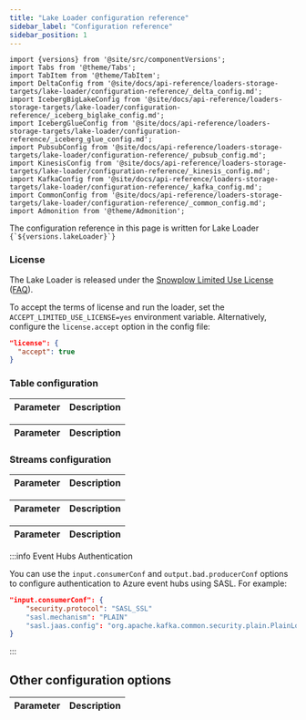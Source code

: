 ```yaml
---
title: "Lake Loader configuration reference"
sidebar_label: "Configuration reference"
sidebar_position: 1
---
```


```mdx-code-block
import {versions} from '@site/src/componentVersions';
import Tabs from '@theme/Tabs';
import TabItem from '@theme/TabItem';
import DeltaConfig from '@site/docs/api-reference/loaders-storage-targets/lake-loader/configuration-reference/_delta_config.md';
import IcebergBigLakeConfig from '@site/docs/api-reference/loaders-storage-targets/lake-loader/configuration-reference/_iceberg_biglake_config.md';
import IcebergGlueConfig from '@site/docs/api-reference/loaders-storage-targets/lake-loader/configuration-reference/_iceberg_glue_config.md';
import PubsubConfig from '@site/docs/api-reference/loaders-storage-targets/lake-loader/configuration-reference/_pubsub_config.md';
import KinesisConfig from '@site/docs/api-reference/loaders-storage-targets/lake-loader/configuration-reference/_kinesis_config.md';
import KafkaConfig from '@site/docs/api-reference/loaders-storage-targets/lake-loader/configuration-reference/_kafka_config.md';
import CommonConfig from '@site/docs/api-reference/loaders-storage-targets/lake-loader/configuration-reference/_common_config.md';
import Admonition from '@theme/Admonition';
```

<p>The configuration reference in this page is written for Lake Loader <code>{`${versions.lakeLoader}`}</code></p>

### License

The Lake Loader is released under the [Snowplow Limited Use License](https://docs.snowplow.io/limited-use-license-1.1/) ([FAQ](/docs/resources/limited-use-license-faq/index.md)).

To accept the terms of license and run the loader, set the `ACCEPT_LIMITED_USE_LICENSE=yes` environment variable. Alternatively, configure the `license.accept` option in the config file:

```json
"license": {
  "accept": true
}
```

### Table configuration

<Tabs groupId="lake-format" queryString>
  <TabItem value="delta" label="Delta Lake" default>
    <table>
        <thead>
            <tr>
                <th>Parameter</th>
                <th>Description</th>
            </tr>
        </thead>
        <tbody>
          <DeltaConfig/>
        </tbody>
    </table>
  </TabItem>

  <TabItem value="iceberg-glue" label="Iceberg / Glue">
    <table>
        <thead>
            <tr>
                <th>Parameter</th>
                <th>Description</th>
            </tr>
        </thead>
        <tbody>
          <IcebergGlueConfig/>
        </tbody>
    </table>
  </TabItem>

</Tabs>

### Streams configuration

<Tabs groupId="cloud" queryString>
  <TabItem value="aws" label="AWS" default>
    <table>
        <thead>
            <tr>
                <th>Parameter</th>
                <th>Description</th>
            </tr>
        </thead>
        <tbody>
          <KinesisConfig/>
        </tbody>
    </table>
  </TabItem>
  <TabItem value="gcp" label="GCP">
    <table>
        <thead>
            <tr>
                <th>Parameter</th>
                <th>Description</th>
            </tr>
        </thead>
        <tbody>
          <PubsubConfig/>
        </tbody>
    </table>
  </TabItem>
  <TabItem value="azure" label="Azure">
    <table>
        <thead>
            <tr>
                <th>Parameter</th>
                <th>Description</th>
            </tr>
        </thead>
        <tbody>
          <KafkaConfig/>
        </tbody>
    </table>

:::info Event Hubs Authentication

You can use the `input.consumerConf` and `output.bad.producerConf` options to configure authentication to Azure event hubs using SASL.  For example:

```json
"input.consumerConf": {
    "security.protocol": "SASL_SSL"
    "sasl.mechanism": "PLAIN"
    "sasl.jaas.config": "org.apache.kafka.common.security.plain.PlainLoginModule required username=\"\$ConnectionString\" password=<PASSWORD>;"
}
```

:::

  </TabItem>
</Tabs>

## Other configuration options

<table>
    <thead>
        <tr>
            <th>Parameter</th>
            <th>Description</th>
        </tr>
    </thead>
    <tbody>
      <CommonConfig/>
    </tbody>
</table>
